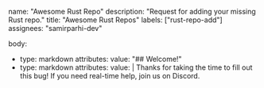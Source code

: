name: "Awesome Rust Repo"
description: "Request for adding your missing Rust repo."
title: "Awesome Rust Repos"
labels: ["rust-repo-add"]
assignees: "samirparhi-dev"

body:
- type: markdown
  attributes:
    value: "## Welcome!"
- type: markdown
  attributes:
    value: |
      Thanks for taking the time to fill out this bug! If you need real-time help, join us on Discord.
